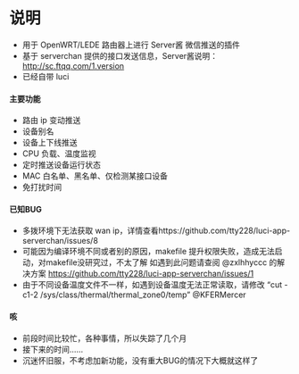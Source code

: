 # 说明
- 用于 OpenWRT/LEDE 路由器上进行 Server酱 微信推送的插件
- 基于 serverchan 提供的接口发送信息，Server酱说明：http://sc.ftqq.com/1.version
- 已经自带 luci

#### 主要功能
- 路由 ip 变动推送
- 设备别名
- 设备上下线推送
- CPU 负载、温度监视
- 定时推送设备运行状态
- MAC 白名单、黑名单、仅检测某接口设备
- 免打扰时间

#### 已知BUG

- 多拨环境下无法获取 wan ip，详情查看https://github.com/tty228/luci-app-serverchan/issues/8
- 可能因为编译环境不同或者别的原因，makefile 提升权限失败，造成无法启动，对makefile没研究过，不太了解
如遇到此问题请查阅 @zxlhhyccc 的解决方案
https://github.com/tty228/luci-app-serverchan/issues/1
- 由于不同设备温度文件不一样，如遇到设备温度无法正常读取，请修改
“cut -c1-2 /sys/class/thermal/thermal_zone0/temp” @KFERMercer 

#### 咳

- 前段时间比较忙，各种事情，所以失踪了几个月
- 接下来的时间……
- 沉迷怀旧服，不考虑加新功能，没有重大BUG的情况下大概就这样了
